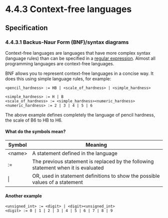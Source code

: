# 4.4.3 Context-free languages

## Specification

### 4.4.3.1 Backus-Naur Form (BNF)/syntax diagrams
Context-free languages are languages that have more complex syntax (language rules) than can be specified in a [regular expression](./regular-languages.md). Almost all programming languages are context-free languages.

BNF allows you to represent context-free languages in a concise way. It does this using simple language rules, for example:
``` bnf
<pencil_hardness> := HB | <scale_of_hardness> | <simple_hardness>

<simple_hardness> := H | B
<scale_of_hardness> := <simple_hardness><numeric_hardness>
<numeric_hardness> := 2 | 3 | 4 | 5 | 6
```

The above example defines completely the language of pencil hardness, the scale of B6 to HB to H6.

#### What do the symbols mean?
Symbol | Meaning
------ | -------
&lt;name&gt; | A statement defined in the language
:= | The previous statement is replaced by the following statement when it is evaluated
\| | OR, used in statement definitions to show the possible values of a statement

#### Another example
``` bnf
<unsigned_int> := <digit> | <digit><unsigned_int>
<digit> := 0 | 1 | 2 | 3 | 4 | 5 | 6 | 7 | 8 | 9
```